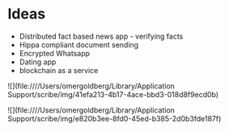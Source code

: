 # Ideas 
- Distributed fact based news app - verifying facts
- Hippa compliant document sending
- Encrypted Whatsapp
- Dating app
- blockchain as a service 

![](file:////Users/omergoldberg/Library/Application Support/scribe/img/41efa213-4b17-4ace-bbd3-018d8f9ecd0b)

![](file:////Users/omergoldberg/Library/Application Support/scribe/img/e820b3ee-8fd0-45ed-b385-2d0b3fde187f)
